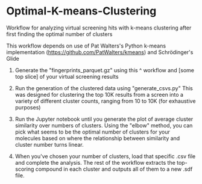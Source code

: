 # Optimal-K-means-Clustering
Workflow for analyzing virtual screening hits with k-means clustering after first finding the optimal number of clusters

This workflow depends on use of Pat Walters's Python k-means implementation (https://github.com/PatWalters/kmeans) and Schrödinger's Glide

1) Generate the "fingerprints_parquet.gz" using this ^ workflow and [some top slice] of your virtual screening results

2) Run the generation of the clustered data using "generate_csvs.py" This was designed for clustering the top 10K results
   from a screen into a variety of different cluster counts, ranging from 10 to 10K (for exhaustive purposes)

3) Run the Jupyter notebook until you generate the plot of average cluster similarity over numbers of clusters.
   Using the "elbow" method, you can pick what seems to be the optimal number of clusters for your molecules based on where the
   relationship between similarity and cluster number turns linear.

4) When you've chosen your number of clusters, load that specific .csv file and complete the analysis.
   The rest of the workflow extracts the top-scoring compound in each cluster and outputs all of them to a new .sdf file.
